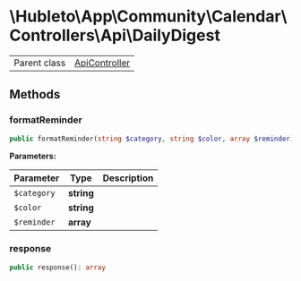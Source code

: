 
# \Hubleto\App\Community\Calendar\Controllers\Api\DailyDigest
<table class='table-default dense'>
<tr><td>Parent class</td><td><a href="../../../../../Erp/Controllers/ApiController">ApiController</a></td></tr></table>


## Methods

### formatReminder

```php
public formatReminder(string $category, string $color, array $reminder): array
```

**Parameters:**

| Parameter   | Type       | Description |
|-------------|------------|-------------|
| `$category` | **string** |             |
| `$color`    | **string** |             |
| `$reminder` | **array**  |             |


### response

```php
public response(): array
```


